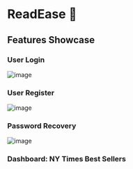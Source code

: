 # ReadEase 📕

## Features Showcase

### User Login
![image](https://github.com/ftaskoski123/ReadEase-Server/assets/93309577/55c22613-21af-42b9-bdfd-27ec5f7f092a)

### User Register
![image](https://github.com/ftaskoski123/ReadEase-Server/assets/93309577/35e3c329-bc1d-4328-8336-14caee345382)

### Password Recovery
![image](https://github.com/ftaskoski123/ReadEase-Server/assets/93309577/059c460c-803e-4a3a-9b2a-876cf7b5bd4d)

### Dashboard: NY Times Best Sellers
